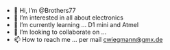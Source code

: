 - 👋 Hi, I’m @Brothers77
- 👀 I’m interested in all about electronics
- 🌱 I’m currently learning ... D1 mini and Atmel
- 💞️ I’m looking to collaborate on ...
- 📫 How to reach me ... per mail cwiegmann@gmx.de

<!---
Brothers77/Brothers77 is a ✨ special ✨ repository because its `README.md` (this file) appears on your GitHub profile.
You can click the Preview link to take a look at your changes.
--->
